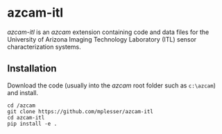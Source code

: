 # azcam-itl

*azcam-itl* is an *azcam* extension containing code and data files for the University of Arizona Imaging Technology Laboratory (ITL) sensor characterization systems.

## Installation

Download the code (usually into the *azcam* root folder such as `c:\azcam`) and install.

```shell
cd /azcam
git clone https://github.com/mplesser/azcam-itl
cd azcam-itl
pip install -e .
```
